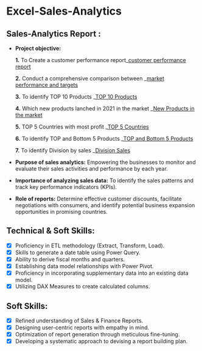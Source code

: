 # Excel-Sales-Analytics

## Sales-Analytics Report :


- **Project objective:** 

    **1.** To Create a customer performance report_[customer performance report](https://github.com/poojithagajbhare/Excel-Sales-Analytics/blob/main/Customer%20Performance%20Report.pdf) 

    **2.** Conduct a comprehensive comparison between _[market performance and targets](https://github.com/poojithagajbhare/Excel-Sales-Analytics/blob/main/Market%20Performance%20and%20Target.pdf)

    **3.** To identify TOP 10 Products _[TOP 10 Products](https://github.com/poojithagajbhare/Excel-Sales-Analytics/blob/main/Top%2010%20Products.pdf)

    **4.** Which new products lanched in 2021 in the market _[New Products in the market](https://github.com/poojithagajbhare/Excel-Sales-Analytics/blob/main/New%20Products.pdf)

    **5.** TOP 5 Countries with most profit _[TOP 5 Countries](https://github.com/poojithagajbhare/Excel-Sales-Analytics/blob/main/Top%205%20Countries.pdf)
  
    **6.** To identify TOP and Bottom 5 Products _[TOP and Bottom 5 Products](https://github.com/poojithagajbhare/Excel-Sales-Analytics/blob/main/Top%2010%20Products.pdf)
  
    **7.** To identify Division by sales _[Division Sales](https://github.com/poojithagajbhare/Excel-Sales-Analytics/blob/main/Division.pdf)
  
   

- **Purpose of sales analytics:** Empowering the businesses to monitor and evaluate their sales activities and performance by each year.

- **Importance of analyzing sales data:** To identify the sales patterns and track key performance indicators (KPIs).

- **Role of reports:** Determine effective customer discounts, facilitate negotiations with consumers, and identify potential business expansion opportunities in promising countries.


## Technical & Soft Skills:
- [x]	Proficiency in ETL methodology (Extract, Transform, Load).
- [x]	Skills to generate a date table using Power Query.
- [x]	Ability to derive fiscal months and quarters.
- [x]	Establishing data model relationships with Power Pivot.
- [x]	Proficiency in incorporating supplementary data into an existing data model.
- [x]	Utilizing DAX Measures to create calculated columns.

## Soft Skills:
- [x]	Refined understanding of Sales & Finance Reports.
- [x]	Designing user-centric reports with empathy in mind.
- [x]	Optimization of report generation through meticulous fine-tuning.
- [x]	Developing a systematic approach to devising a report building plan.
